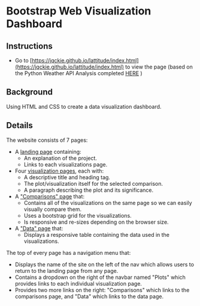 # Bootstrap Web Visualization Dashboard

## Instructions

* Go to [https://jqckie.github.io/lattitude/index.html](https://jqckie.github.io/lattitude/index.html) to view the page (based on the Python Weather API Analysis completed [HERE](https://github.com/jqckie/Weather-API-Analysis) )

## Background

Using HTML and CSS to create a data visualization dashboard.

## Details

The website consists of 7 pages:

* A [landing page](#landing-page) containing:
  * An explanation of the project.
  * Links to each visualizations page.
* Four [visualization pages](#visualization-pages), each with:
  * A descriptive title and heading tag.
  * The plot/visualization itself for the selected comparison.
  * A paragraph describing the plot and its significance.
* A ["Comparisons" page](#comparisons-page) that:
  * Contains all of the visualizations on the same page so we can easily visually compare them.
  * Uses a bootstrap grid for the visualizations.
  * Is responsive and re-sizes depending on the browser size.
* A ["Data" page](#data-page) that:
  * Displays a responsive table containing the data used in the visualizations.

The top of every page has a navigation menu that:

* Displays the name of the site on the left of the nav which allows users to return to the landing page from any page.
* Contains a dropdown on the right of the navbar named "Plots" which provides links to each individual visualization page.
* Provides two more links on the right: "Comparisons" which links to the comparisons page, and "Data" which links to the data page.
